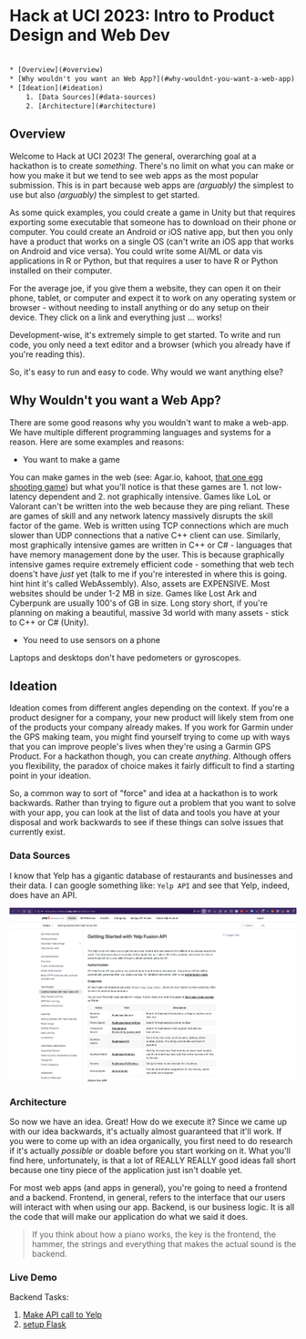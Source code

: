 # Hack at UCI 2023: Intro to Product Design and Web Dev

```table-of-contents

* [Overview](#overview)
* [Why wouldn't you want an Web App?](#why-wouldnt-you-want-a-web-app)
* [Ideation](#ideation)
    1. [Data Sources](#data-sources)
    2. [Architecture](#architecture)
```

## Overview

Welcome to Hack at UCI 2023! The general, overarching goal at a hackathon is to create *something*. There's no limit on what you can make or how you make it but we tend to see web apps as the most popular submission. This is in part because web apps are *(arguably)* the simplest to use but also *(arguably)* the simplest to get started.

As some quick examples, you could create a game in Unity but that requires exporting some executable that someone has to download on their phone or computer. You could create an Android or iOS native app, but then you only have a product that works on a single OS (can't write an iOS app that works on Android and vice versa). You could write some AI/ML or data vis applications in R or Python, but that requires a user to have R or Python installed on their computer.

For the average joe, if you give them a website, they can open it on their phone, tablet, or computer and expect it to work on any operating system or browser - without needing to install anything or do any setup on their device. They click on a link and everything just ... works!

Development-wise, it's extremely simple to get started. To write and run code, you only need a text editor and a browser (which you already have if you're reading this). 

So, it's easy to run and easy to code. Why would we want anything else?

## Why Wouldn't you want a Web App?

There are some good reasons why you wouldn't want to make a web-app. We have multiple different programming languages and systems for a reason. Here are some examples and reasons:

- You want to make a game

You can make games in the web (see: Agar.io, kahoot, [that one egg shooting game](https://shellshock.io/)) but what you'll notice is that these games are 1. not low-latency dependent and 2. not graphically intensive. Games like LoL or Valorant can't be written into the web because they are ping reliant. These are games of skill and any network latency massively disrupts the skill factor of the game. Web is written using TCP connections which are much slower than UDP connections that a native C++ client can use. Similarly, most graphically intensive games are written in C++ or C# - languages that have memory management done by the user. This is because graphically intensive games require extremely efficient code - something that web tech doens't have *just* yet (talk to me if you're interested in where this is going. hint hint it's called WebAssembly). Also, assets are EXPENSIVE. Most websites should be under 1-2 MB in size. Games like Lost Ark and Cyberpunk are usually 100's of GB in size. Long story short, if you're planning on making a beautiful, massive 3d world with many assets - stick to C++ or C# (Unity). 

- You need to use sensors on a phone

Laptops and desktops don't have pedometers or gyroscopes. 

## Ideation

Ideation comes from different angles depending on the context. If you're a product designer for a company, your new product will likely stem from one of the products your company already makes. If you work for Garmin under the GPS making team, you might find yourself trying to come up with ways that you can improve people's lives when they're using a Garmin GPS Product. For a hackathon though, you can create *anything*. Although offers you flexibility, the paradox of choice makes it fairly difficult to find a starting point in your ideation.

So, a common way to sort of "force" and idea at a hackathon is to work backwards. Rather than trying to figure out a problem that you want to solve with your app, you can look at the list of data and tools you have at your disposal and work backwards to see if these things can solve issues that currently exist.

### Data Sources

I know that Yelp has a gigantic database of restaurants and businesses and their data. I can google something like: `Yelp API` and see that Yelp, indeed, does have an API. 

![Yelp Fusion API homepage](./assets/yelp-api.png)



### Architecture

So now we have an idea. Great! How do we execute it? Since we came up with our idea backwards, it's actually almost guaranteed that it'll work. If you were to come up with an idea organically, you first need to do research if it's actually *possible* or doable before you start working on it. What you'll find here, unfortunately, is that a lot of REALLY REALLY good ideas fall short because one tiny piece of the application just isn't doable yet.

For most web apps (and apps in general), you're going to need a frontend and a backend. Frontend, in general, refers to the interface that our users will interact with when using our app. Backend, is our business logic. It is all the code that will make our application do what we said it does.

> If you think about how a piano works, the key is the frontend, the hammer, the strings and everything that makes the actual sound is the backend. 

### Live Demo


Backend Tasks:

1. [Make API call to Yelp]()
2. [setup Flask](https://learn.ryqn.dev/article/hackathon-flask)


